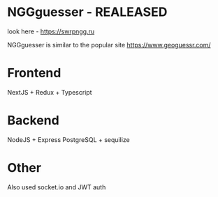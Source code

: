 # NGGguesser - REALEASED
look here - https://swrpngg.ru


NGGguesser is similar to the popular site https://www.geoguessr.com/

# Frontend
NextJS + Redux + Typescript
# Backend
NodeJS + Express
PostgreSQL + sequilize
# Other
Also used socket.io and JWT auth

